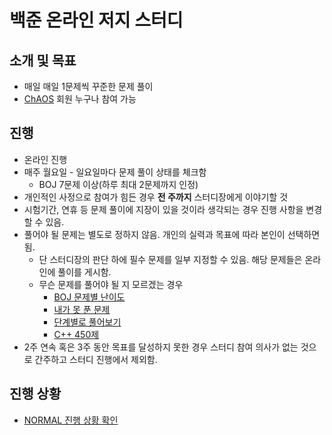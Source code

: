# 백준 온라인 저지 스터디
## 소개 및 목표
* 매일 매일 1문제씩 꾸준한 문제 풀이
* [ChAOS](http://chaos.or.kr) 회원 누구나 참여 가능

## 진행
* 온라인 진행
* 매주 월요일 - 일요일마다 문제 풀이 상태를 체크함
  * BOJ 7문제 이상(하루 최대 2문제까지 인정)
* 개인적인 사정으로 참여가 힘든 경우 **전 주까지** 스터디장에게 이야기할 것
* 시험기간, 연휴 등 문제 풀이에 지장이 있을 것이라 생각되는 경우 진행 사항을 변경할 수 있음.
* 풀어야 될 문제는 별도로 정하지 않음. 개인의 실력과 목표에 따라 본인이 선택하면 됨.
  * 단 스터디장의 판단 하에 필수 문제를 일부 지정할 수 있음. 해당 문제들은 온라인에 풀이를 게시함.
  * 무슨 문제를 풀어야 될 지 모르겠는 경우
    * [BOJ 문제별 난이도](https://solved.ac)
    * [내가 못 푼 문제](https://www.acmicpc.net/problem/unsolved)
    * [단계별로 풀어보기](https://www.acmicpc.net/step)
    * [C++ 450제](https://www.acmicpc.net/group/board/view/2115/15030)
* 2주 연속 혹은 3주 동안 목표를 달성하지 못한 경우 스터디 참여 의사가 없는 것으로 간주하고 스터디 진행에서 제외함.

## 진행 상황
* [NORMAL 진행 상황 확인](링크)
